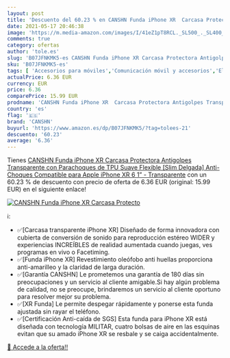 ```yaml
---
layout: post
title: 'Descuento del 60.23 % en CANSHN Funda iPhone XR  Carcasa Protecto'
date: 2021-05-17 20:46:38
image: 'https://m.media-amazon.com/images/I/41eZ1pT8RCL._SL500_._SL400_.jpg'
comments: true
category: ofertas
author: 'tole.es'
slug: 'B07JFNKMK5-es CANSHN Funda iPhone XR Carcasa Protectora Antigolpes...'
sku: 'B07JFNKMK5-es'
tags: [ 'Accesorios para móviles','Comunicación móvil y accesorios','Electrónica','Fundas y carcasas para teléfonos móviles','Paquetes de fundas y carcasas para teléfonos móviles','apple','canshn','iphone', ]
actualPrice: 6.36 EUR
currency: EUR
price: 6.36
comparePrice: 15.99 EUR
prodname: 'CANSHN Funda iPhone XR  Carcasa Protectora Antigolpes Transparente con Parachoques de TPU Suave Flexible [Slim Delgada] Anti-Choques Compatible para Apple iPhone XR 6 1” - Transparente'
country: 'es'
flag: '🇪🇸'
brand: 'CANSHN'
buyurl: 'https://www.amazon.es/dp/B07JFNKMK5/?tag=tolees-21'
descuento: '60.23'
average: '6.36'
---
```


Tienes [CANSHN Funda iPhone XR  Carcasa Protectora Antigolpes Transparente con Parachoques de TPU Suave Flexible [Slim Delgada] Anti-Choques Compatible para Apple iPhone XR 6 1” - Transparente](https://www.amazon.es/dp/B07JFNKMK5/?tag=tolees-21) con un 60.23 % de descuento con precio de oferta de 6.36 EUR (original: 15.99 EUR) en el siguiente enlace!

[![CANSHN Funda iPhone XR  Carcasa Protecto](https://m.media-amazon.com/images/I/41eZ1pT8RCL._SL500_._SL400_.jpg)](https://www.amazon.es/dp/B07JFNKMK5/?tag=tolees-21)

ℹ️:

- ✅[Carcasa transparente iPhone XR] Diseñado de forma innovadora con cubierta de conversión de sonido para reproducción estéreo WIDER y experiencias INCREÍBLES de realidad aumentada cuando juegas, ves programas en vivo o Facetiming.
- ✅[Funda iPhone XR] Revestimiento oleófobo anti huellas proporciona anti-amarilleo y la claridad de larga duración.
- ✅[Garantía CANSHN] Le prometemos una garantía de 180 días sin preocupaciones y un servicio al cliente amigable.Si hay algún problema de calidad, no se preocupe, brindaremos un servicio al cliente oportuno para resolver mejor su problema.
- ✅[XR Funda] Le permite despegar rápidamente y ponerse esta funda ajustada sin rayar el teléfono.
- ✅[Certificación Anti-caída de SGS] Esta funda para iPhone XR está diseñada con tecnología MILITAR, cuatro bolsas de aire en las esquinas evitan que su amado iPhone XR se resbale y se caiga accidentalmente.

[🛒 Accede a la oferta!!](https://www.amazon.es/dp/B07JFNKMK5/?tag=tolees-21)
